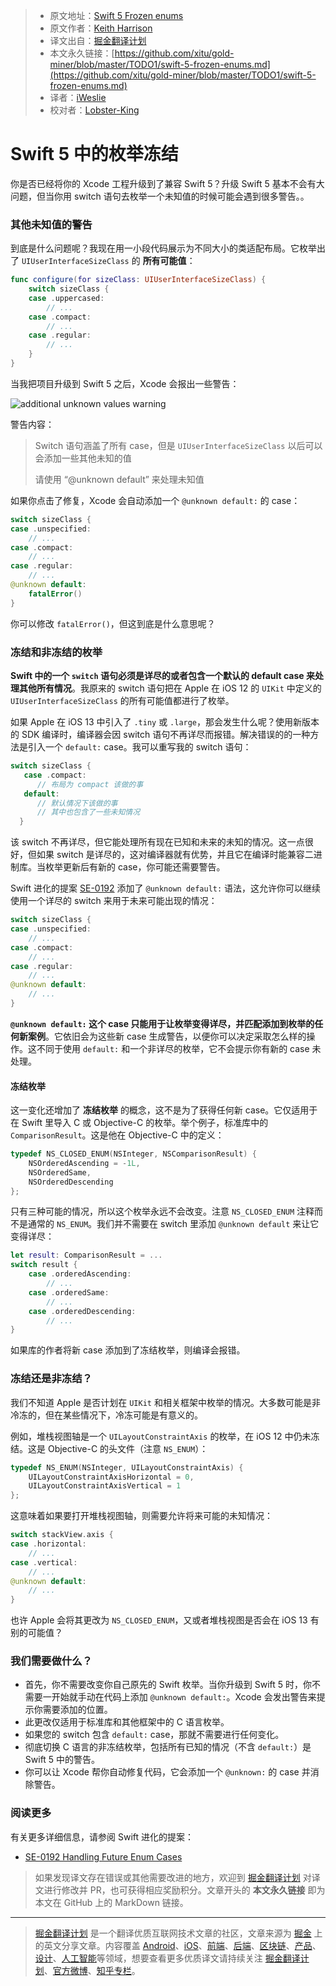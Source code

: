 > - 原文地址：[Swift 5 Frozen enums](https://useyourloaf.com/blog/swift-5-frozen-enums)
> - 原文作者：[Keith Harrison](https://useyourloaf.com)
> - 译文出自：[掘金翻译计划](https://github.com/xitu/gold-miner)
> - 本文永久链接：[https://github.com/xitu/gold-miner/blob/master/TODO1/swift-5-frozen-enums.md](https://github.com/xitu/gold-miner/blob/master/TODO1/swift-5-frozen-enums.md)
> - 译者：[iWeslie](https://github.com/iWeslie)
> - 校对者：[Lobster-King](https://github.com/Lobster-King)

# Swift 5 中的枚举冻结

你是否已经将你的 Xcode 工程升级到了兼容 Swift 5？升级 Swift 5 基本不会有大问题，但当你用 switch 语句去枚举一个未知值的时候可能会遇到很多警告。。

### 其他未知值的警告

到底是什么问题呢？我现在用一小段代码展示为不同大小的类适配布局。它枚举出了 `UIUserInterfaceSizeClass` 的 **所有可能值**：

```swift
func configure(for sizeClass: UIUserInterfaceSizeClass) {
    switch sizeClass {
    case .uppercased:
        // ...
    case .compact:
        // ...
    case .regular:
        // ...
    }
}
```

当我把项目升级到 Swift 5 之后，Xcode 会报出一些警告：

![additional unknown values warning](https://useyourloaf.com/assets/images/2019/2019-04-05-001.png)

警告内容：

> Switch 语句涵盖了所有 case，但是 `UIUserInterfaceSizeClass` 以后可以会添加一些其他未知的值
>
> 请使用 “@unknown default” 来处理未知值

如果你点击了修复，Xcode 会自动添加一个 `@unknown default:` 的 case：

```swift
switch sizeClass {
case .unspecified:
    // ...
case .compact:
    // ...
case .regular:
    // ...
@unknown default:
    fatalError()
}
```

你可以修改 `fatalError()`，但这到底是什么意思呢？

### 冻结和非冻结的枚举

**Swift 中的一个 `switch` 语句必须是详尽的或者包含一个默认的 default case 来处理其他所有情况**。我原来的 switch 语句把在 Apple 在 iOS 12 的 `UIKit` 中定义的 `UIUserInterfaceSizeClass` 的所有可能值都进行了枚举。

如果 Apple 在 iOS 13 中引入了 `.tiny` 或 `.large`，那会发生什么呢？使用新版本的 SDK 编译时，编译器会因 switch 语句不再详尽而报错。解决错误的的一种方法是引入一个 `default:` case。我可以重写我的 switch 语句：

```swift
switch sizeClass {
   case .compact:
      // 布局为 compact 该做的事
   default:
      // 默认情况下该做的事
      // 其中也包含了一些未知情况
  }
```

该 switch 不再详尽，但它能处理所有现在已知和未来的未知的情况。这一点很好，但如果 switch 是详尽的，这对编译器就有优势，并且它在编译时能兼容二进制库。当枚举更新后有新的 case，你可能还需要警告。

Swift 进化的提案 [SE-0192](https://github.com/apple/swift-evolution/blob/master/proposals/0192-non-exhaustive-enums.md) 添加了 `@unknown default:` 语法，这允许你可以继续使用一个详尽的 switch 来用于未来可能出现的情况：

```swift
switch sizeClass {
case .unspecified:
    // ...
case .compact:
    // ...
case .regular:
    // ...
@unknown default:
    // ...
}
```

**`@unknown default:` 这个 case 只能用于让枚举变得详尽，并匹配添加到枚举的任何新案例**。它依旧会为这些新 case 生成警告，以便你可以决定采取怎么样的操作。这不同于使用 `default:` 和一个非详尽的枚举，它不会提示你有新的 case 未处理。

#### 冻结枚举

这一变化还增加了 **冻结枚举** 的概念，这不是为了获得任何新 case。它仅适用于在 Swift 里导入 C 或 Objective-C 的枚举。举个例子，标准库中的 `ComparisonResult`。这是他在 Objective-C 中的定义：

```objective-c
typedef NS_CLOSED_ENUM(NSInteger, NSComparisonResult) {
    NSOrderedAscending = -1L,
    NSOrderedSame,
    NSOrderedDescending
};
```

只有三种可能的情况，所以这个枚举永远不会改变。注意 `NS_CLOSED_ENUM` 注释而不是通常的 `NS_ENUM`。我们并不需要在 switch 里添加 `@unknown default` 来让它变得详尽：

```swift
let result: ComparisonResult = ...
switch result {
    case .orderedAscending:
        // ...
    case .orderedSame:
        // ...
    case .orderedDescending:
        // ...
}
```

如果库的作者将新 case 添加到了冻结枚举，则编译会报错。

### 冻结还是非冻结？

我们不知道 Apple 是否计划在 `UIKit` 和相关框架中枚举的情况。大多数可能是非冷冻的，但在某些情况下，冷冻可能是有意义的。

例如，堆栈视图轴是一个 `UILayoutConstraintAxis` 的枚举，在 iOS 12 中仍未冻结。这是 Objective-C 的头文件（注意 `NS_ENUM`）：

```objective-c
typedef NS_ENUM(NSInteger, UILayoutConstraintAxis) {
    UILayoutConstraintAxisHorizontal = 0,
    UILayoutConstraintAxisVertical = 1
};
```

这意味着如果要打开堆栈视图轴，则需要允许将来可能的未知情况：

```swift
switch stackView.axis {
case .horizontal:
    // ...
case .vertical:
    // ...
@unknown default:
    // ...
}
```

也许 Apple 会将其更改为 `NS_CLOSED_ENUM`，又或者堆栈视图是否会在 iOS 13 有别的可能值？

### 我们需要做什么？

* 首先，你不需要改变你自己原先的 Swift 枚举。当你升级到 Swift 5 时，你不需要一开始就手动在代码上添加 `@unknown default:`。Xcode 会发出警告来提示你需要添加的位置。
* 此更改仅适用于标准库和其他框架中的 C 语言枚举。
* 如果您的 switch 包含 `default:` case，那就不需要进行任何变化。
* 彻底切换 C 语言的非冻结枚举，包括所有已知的情况（不含 `default:`）是 Swift 5 中的警告。
* 你可以让 Xcode 帮你自动修复代码，它会添加一个 `@unknown:` 的 case 并消除警告。

### 阅读更多

有关更多详细信息，请参阅 Swift 进化的提案：

*   [SE-0192 Handling Future Enum Cases](https://github.com/apple/swift-evolution/blob/master/proposals/0192-non-exhaustive-enums.md)

> 如果发现译文存在错误或其他需要改进的地方，欢迎到 [掘金翻译计划](https://github.com/xitu/gold-miner) 对译文进行修改并 PR，也可获得相应奖励积分。文章开头的 **本文永久链接** 即为本文在 GitHub 上的 MarkDown 链接。

------

> [掘金翻译计划](https://github.com/xitu/gold-miner) 是一个翻译优质互联网技术文章的社区，文章来源为 [掘金](https://juejin.im) 上的英文分享文章。内容覆盖 [Android](https://github.com/xitu/gold-miner#android)、[iOS](https://github.com/xitu/gold-miner#ios)、[前端](https://github.com/xitu/gold-miner#前端)、[后端](https://github.com/xitu/gold-miner#后端)、[区块链](https://github.com/xitu/gold-miner#区块链)、[产品](https://github.com/xitu/gold-miner#产品)、[设计](https://github.com/xitu/gold-miner#设计)、[人工智能](https://github.com/xitu/gold-miner#人工智能)等领域，想要查看更多优质译文请持续关注 [掘金翻译计划](https://github.com/xitu/gold-miner)、[官方微博](http://weibo.com/juejinfanyi)、[知乎专栏](https://zhuanlan.zhihu.com/juejinfanyi)。
